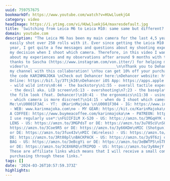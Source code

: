 ```yaml
---
uuid: 759757675
bookmarkOf: https://www.youtube.com/watch?v=HUwLluekjG4
category: video
headImage: https://i.ytimg.com/vi/HUwLluekjG4/maxresdefault.jpg
title: 'Switching from Leica M6 to Leica M10: same same but different?'
domain: youtube.com
description: "The Leica M6 has been my main camera for the last 4,5 years and I have
  easily shot over 250 rolls with it. Ever since getting the Leica M10 in summer last
  year, I get quite a few messages and questions about my shooting experience and
  my decision when I shoot which camera. Therefore, in this video I want to tell you
  about my experiences and my observations after around 9 months with the M10. Special
  thanks to Sascha (https://www.instagram.com/von.itter/) for helping me film this
  video!\n_______________________________________\n\nThank you to Dehancer for supporting
  my channel with this collaboration! \nYou can get 10% off your purchase by using
  the code KARINMAJOKA \nCheck out Dehancer here:\nDehancer website: https://bit.ly/3wFbPEK\nDehancer
  Online: https://bit.ly/3TtjkI6\nDehancer iOS App: https://apps.apple.com/us/app/dehancer-color-grading/id6443648413?ppid=8d41ad90-1390-4196-b3df-9f9a78d5c38c\n_______________________________________\n\n0:00
  - wild wild intro\n0:44 - the backstory\n1:55 - overall tactile experience\n3:16
  - the devil aka. LCD screen\n5:13 - overshooting\n7:23 - the baseplate\n8:30 - achieving
  the film look (feat. Dehancer)\n10:41 - the ergonomics\n11:38 - using auto modes\n12:51
  - which camera is more discreet?\n14:15 - when do I shoot which camera?\n\n_______________________________________\n\nFollow
  Me:\n\U0001F3AC - YT:  @KarinMajoka \n\U0001F304 - IG: https://www.instagram.com/karinmajoka/\n\U0001F578
  - WEB: www.karinmajoka.com\n⚙️ - MY GEAR: https://kit.co/KarinMajoka\n☕️ - BUY ME
  A COFFEE: https://www.buymeacoffee.com/karinmajoka\n☘️ - PATREON: https://www.patreon.com/karinmajoka\n\n_______________________________________\n\nGear
  I use regularly use*:\nFUJIFILM X-S20 - US: https://amzn.to/3MGqHYK or DE: https://amzn.to/3QXGwgh\nTRAVEL
  LENS - US: https://amzn.to/3MGPdsT or DE: https://amzn.to/3u705cU\nSONY ZV-1 - US:
  https://amzn.to/3Coe9R5 or DE: https://amzn.to/3y66KDm\nMIC (Shotgun) - US: https://amzn.to/3fCagz5
  or DE: https://amzn.to/3fux43v\nMIC (Wireless) - US: https://amzn.to/3rmFH2U or
  DE: https://amzn.to/3Rt08pl\nBACKPACK - US: https://amzn.to/3y9T6zj or DE: https://amzn.to/3LZ9LLk\nSLING
  BAG - US: https://amzn.to/3eBcgYi or DE: https://amzn.to/3eBWTP5\nSTRAP - US: https://amzn.to/3RA8f3r
  or DE: https://amzn.to/3C8X6RQ\nTRIPOD - US: https://amzn.to/3y8AejY or DE: https://amzn.to/3SSc70K\n\n*
  These are affiliate links which means that I will receive a small commission when
  purchasing through these links."
tags: []
date: '2024-03-26T10:57:59.373Z'
highlights: 
---
```



